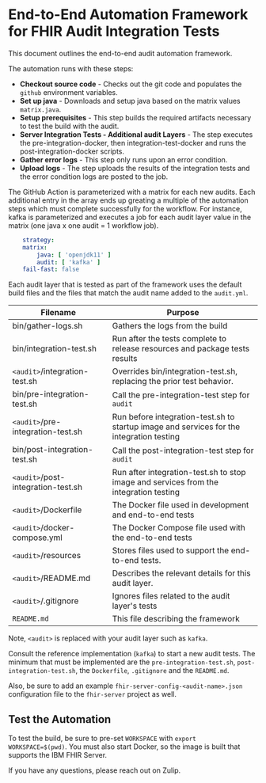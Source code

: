 # End-to-End Automation Framework for FHIR Audit Integration Tests

This document outlines the end-to-end audit automation framework. 

The automation runs with these steps: 

- **Checkout source code** - Checks out the git code and populates the `github` environment variables.
- **Set up java** - Downloads and setup java based on the matrix values `matrix.java`.
- **Setup prerequisites** - This step builds the required artifacts necessary to test the build with the audit. 
- **Server Integration Tests - Additional audit Layers** - The step executes the pre-integration-docker, then integration-test-docker and runs the post-integration-docker scripts.
- **Gather error logs** - This step only runs upon an error condition. 
- **Upload logs** - The step uploads the results of the integration tests and the error condition logs are posted to the job. 

The GitHub Action is parameterized with a matrix for each new audits. Each additional entry in the array ends up greating a multiple of the automation steps which must complete successfully for the workflow. For instance, kafka is parameterized and executes a job for each audit layer value in the matrix (one java x one audit = 1 workflow job). 

``` yaml
    strategy:
    matrix:
        java: [ 'openjdk11' ]
        audit: [ 'kafka' ]
    fail-fast: false
```

Each audit layer that is tested as part of the framework uses the default build files and the files that match the audit name added to the `audit.yml`.

|Filename|Purpose|
|----------|----------------|
|bin/gather-logs.sh|Gathers the logs from the build|
|bin/integration-test.sh|Run after the tests complete to release resources and package tests results|
|`<audit>`/integration-test.sh|Overrides bin/integration-test.sh, replacing the prior test behavior.|
|bin/pre-integration-test.sh|Call the pre-integration-test step for `audit`|
|`<audit>`/pre-integration-test.sh|Run before integration-test.sh to startup image and services for the integration testing|
|bin/post-integration-test.sh|Call the post-integration-test step for `audit`|
|`<audit>`/post-integration-test.sh|Run after integration-test.sh to stop image and services from the integration testing|
|`<audit>`/Dockerfile|The Docker file used in development and end-to-end tests|
|`<audit>`/docker-compose.yml|The Docker Compose file used with the end-to-end tests|
|`<audit>`/resources| Stores files used to support the end-to-end tests. |
|`<audit>`/README.md|Describes the relevant details for this audit layer.|
|`<audit>`/.gitignore|Ignores files related to the audit layer's tests|
|`README.md`|This file describing the framework|

Note, `<audit>` is replaced with your audit layer such as `kafka`. 

Consult the reference implementation (`kafka`) to start a new audit tests. The minimum that must be implemented are the `pre-integration-test.sh`, `post-integration-test.sh`, the `Dockerfile`, `.gitignore` and the `README.md`.

Also, be sure to add an example `fhir-server-config-<audit-name>.json` configuration file to the `fhir-server` project as well. 

## Test the Automation

To test the build, be sure to pre-set `WORKSPACE` with `export WORKSPACE=$(pwd)`.
You must also start Docker, so the image is built that supports the IBM FHIR Server.

If you have any questions, please reach out on Zulip.

